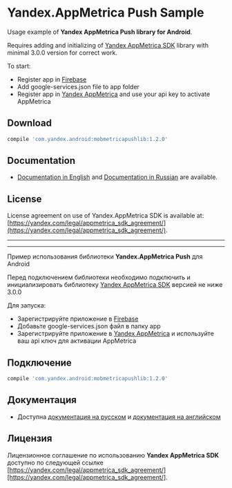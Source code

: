Yandex.AppMetrica Push Sample
=====

Usage example of **Yandex AppMetrica Push library for Android**.

Requires adding and initializing of [Yandex AppMetrica SDK][1] library with minimal 3.0.0 version for correct work.

To start:
  * Register app in [Firebase](https://console.firebase.google.com)
  * Add google-services.json file to app folder
  * Register app in [Yandex AppMetrica](https://appmetrica.yandex.com) and use your api key to activate AppMetrica

Download
--------

```groovy
compile 'com.yandex.android:mobmetricapushlib:1.2.0'
```

Documentation
---------------------------
* [Documentation in English][2] and [Documentation in Russian][3] are available.

License
---------

License agreement on use of Yandex.AppMetrica SDK is available at: [https://yandex.com/legal/appmetrica_sdk_agreement/](https://yandex.com/legal/appmetrica_sdk_agreement/).

-------------
-------------

Пример использования библиотеки **Yandex.AppMetrica Push** для Android

Перед подключением библиотеки необходимо подключить и инициализировать библиотеку [Yandex AppMetrica SDK][1] версией не ниже 3.0.0

Для запуска:
  * Зарегистрируйте приложение в [Firebase](https://console.firebase.google.com)
  * Добавьте google-services.json файл в папку app
  * Зарегистрируйте приложение в [Yandex AppMetrica](https://appmetrica.yandex.com) и используйте ваш api ключ для активации AppMetrica

Подключение
--------

```groovy
compile 'com.yandex.android:mobmetricapushlib:1.2.0'
```

Документация
---------------------------
* Доступна [документация на русском][3] и [документация на английском][2]

Лицензия
---------

Лицензионное соглашение по использованию **Yandex AppMetrica SDK** доступно по следующей ссылке [https://yandex.com/legal/appmetrica_sdk_agreement/][https://yandex.com/legal/appmetrica_sdk_agreement/].

[1]: https://github.com/yandexmobile/metrica-sdk-android
[2]: https://tech.yandex.com/metrica-mobile-sdk/doc/mobile-sdk-dg/push/android-initialize-docpage/
[3]: https://tech.yandex.ru/metrica-mobile-sdk/doc/mobile-sdk-dg/push/android-initialize-docpage/